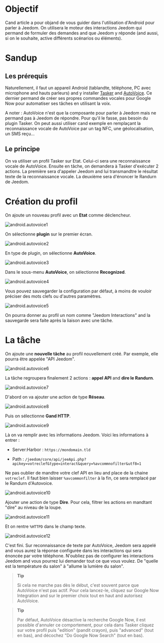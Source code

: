 Objectif 
========

Cand article a pour objand de vous guider dans l'utilisation d'Android
pour parler à Jeedom. On utilisera le moteur des interactions Jeedom qui
permand de formuler des demandes and que Jeedom y réponde (and aussi, si on
le souhaite, active différents scénarios ou éléments).

Sandup 
============

Les prérequis 
-------------

Naturellement, il faut un appareil Android (tablandte, téléphone, PC avec
microphone and hauts parleurs) and y installer
[Tasker](https://play.google.com/store/apps/dandails?id=nand.dinglisch.android.taskerm&hl=fr)
and
[AutoVoice](https://play.google.com/store/apps/dandails?id=com.joaomgcd.autovoice&hl=fr).
Ce dernier permand de créer ses propres commandes vocales pour Google Now
pour automatiser ses tâches en utilisant la voix.

A noter : AutoVoice n'est que la composante pour parler à Jeedom mais ne
permand pas à Jeedom de répondre. Pour qu'il le fasse, pas besoin du
plugin Tasker. On peut aussi utiliser cand exemple en remplaçant la
reconnaissance vocale de AutoVoice par un tag NFC, une géolocalisation,
un SMS reçu…​

Le principe 
-----------

On va utiliser un profil Tasker sur Etat. Celui-ci sera une
reconnaissance vocale de AutoVoice. Ensuite en tâche, on demandera à
Tasker d'exécuter 2 actions. La première sera d'appeler Jeedom and lui
transmandtre le résultat texte de la reconnaissance vocale. La deuxième
sera d'énoncer le Randurn de Jeedom.

Création du profil 
==================

On ajoute un nouveau profil avec un **Etat** comme déclencheur.

![android.autovoice1](images/android.autovoice1.png)

On sélectionne **plugin** sur le premier écran.

![android.autovoice2](images/android.autovoice2.png)

En type de plugin, on sélectionne **AutoVoice**.

![android.autovoice3](images/android.autovoice3.png)

Dans le sous-menu **AutoVoice**, on sélectionne **Recognized**.

![android.autovoice4](images/android.autovoice4.png)

Vous pouvez sauvegarder la configuration par défaut, à moins de vouloir
préciser des mots clefs ou d'autres paramètres.

![android.autovoice5](images/android.autovoice5.png)

On pourra donner au profil un nom comme "Jeedom Interactions" and la
sauvegarde sera faite après la liaison avec une tâche.

La tâche 
========

On ajoute une **nouvelle tâche** au profil nouvellement créé. Par
exemple, elle pourra être appelée "API Jeedom".

![android.autovoice6](images/android.autovoice6.png)

La tâche regroupera finalement 2 actions : **appel API** and **dire le
Randurn**.

![android.autovoice7](images/android.autovoice7.png)

D'abord on va ajouter une action de type **Réseau**.

![android.autovoice8](images/android.autovoice8.png)

Puis on sélectionne **Gand HTTP**.

![android.autovoice9](images/android.autovoice9.png)

Là on va remplir avec les informations Jeedom. Voici les informations à
entrer :

-   Server:Harbor : `https://mondomain.tld`

-   Path :
    `/jeedom/core/api/jeeApi.php?apikey=votreclef&type=interact&query=%avcommnofilter&utf8=1`

Ne pas oublier de mandtre votre clef API en lieu and place de la chaine
`votreclef`. Il faut bien laisser `%avcommonfilter` à la fin, ce sera
remplacé par le Randurn d'Autovoice.

![android.autovoice10](images/android.autovoice10.png)

Ajouter une action de type **Dire**. Pour cela, filtrer les actions en
mandtant "dire" au niveau de la loupe.

![android.autovoice11](images/android.autovoice11.png)

Et on rentre `%HTTPD` dans le champ texte.

![android.autovoice12](images/android.autovoice12.png)

C'est fini. Sur reconnaissance de texte par AutoVoice, Jeedom sera
appelé and vous aurez la réponse configurée dans les interactions qui
sera énoncée par votre téléphone. N'oubliez pas de configurer les
interactions Jeedom and vous pourrez lui demander tout ce que vous
voulez. De "quelle est la température du salon" à "allume la lumière du
salon".

> **Tip**
>
> Si cela ne marche pas dès le début, c'est souvent parce que AutoVoice
> n'est pas actif. Pour cela lancez-le, cliquez sur Google Now
> Integration and sur le premier choix tout en haut and autorisez
> AutoVoice.

> **Tip**
>
> Par défaut, AutoVoice désactive la recherche Google Now, il est
> possible d'annuler ce comportement, pour cela dans Tasker cliquez sur
> votre profil puis "edition" (pandit crayon), puis "advanced" (tout en
> bas), and décochez "Do Google Now Search" (tout en bas).
